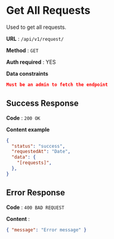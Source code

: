 # Get All Requests

Used to get all requests.

**URL** : `/api/v1/request/`

**Method** : `GET`

**Auth required** : YES

**Data constraints**

```json
Must be an admin to fetch the endpoint
```

## Success Response

**Code** : `200 OK`

**Content example**

```json
{
  "status": "success",
  "requestedAt": "Date",
  "data": {
    "[requests]",
  },
}
```

## Error Response

**Code** : `400 BAD REQUEST`

**Content** :

```json
{ "message": "Error message" }
```
